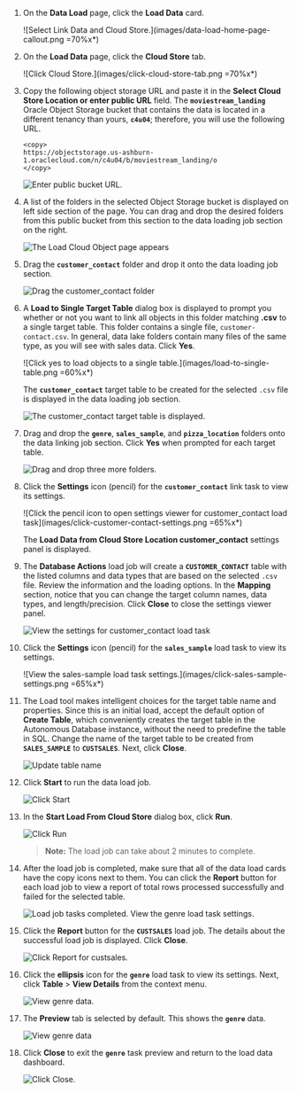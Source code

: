 <!--
    {
        "name":"Provision an ADB instance for Data Sharing/Data Lake workshops",
        "description":"(Redwood UI) Learn how to provision Autonomous Database using the OCI console.",
        "author":"Lauran K. Serhal, Consulting User Assistance Developer",
        "lastUpdated":"Lauran K. Serhal, July 2025"
    }
-->

1. On the **Data Load** page, click the **Load Data** card.

    ![Select Link Data and Cloud Store.](images/data-load-home-page-callout.png =70%x*)

2. On the **Load Data** page, click the **Cloud Store** tab.

    ![Click Cloud Store.](images/click-cloud-store-tab.png =70%x*)

3. Copy the following object storage URL and paste it in the **Select Cloud Store Location or enter public URL** field. The **`moviestream_landing`** Oracle Object Storage bucket that contains the data is located in a different tenancy than yours, **`c4u04`**; therefore, you will use the following URL.

    ```
    <copy>
    https://objectstorage.us-ashburn-1.oraclecloud.com/n/c4u04/b/moviestream_landing/o
    </copy>
    ```

    ![Enter public bucket URL.](images/public-bucket-url.png)

4. A list of the folders in the selected Object Storage bucket is displayed on left side section of the page. You can drag and drop the desired folders from this public bucket from this section to the data loading job section on the right.

    ![The Load Cloud Object page appears](images/bucket-folders-displayed.png)

5. Drag the **`customer_contact`** folder and drop it onto the data loading job section.

    ![Drag the customer_contact folder](images/drag-drop-customer-contact.png)

6. A **Load to Single Target Table** dialog box is displayed to prompt you whether or not you want to link all objects in this folder matching **.csv** to a single target table. This folder contains a single file, `customer-contact.csv`. In general, data lake folders contain many files of the same type, as you will see with sales data. Click **Yes**.

    ![Click yes to load objects to a single table.](images/load-to-single-table.png =60%x*)

    The **`customer_contact`** target table to be created for the selected `.csv` file is displayed in the data loading job section.

    ![The customer_contact target table is displayed.](images/customer_contact-target-table.png " ")

7. Drag and drop the **`genre`**, **`sales_sample`**, and **`pizza_location`** folders onto the data linking job section. Click **Yes** when prompted for each target table.

    ![Drag and drop three more folders.](images/drag-drop-3-folders.png)

8. Click the **Settings** icon (pencil) for the **`customer_contact`** link task to view its settings.

    ![Click the pencil icon to open settings viewer for customer_contact load task](images/click-customer-contact-settings.png =65%x*)

    The **Load Data from Cloud Store Location customer_contact** settings panel is displayed.

9. The **Database Actions** load job will create a **`CUSTOMER_CONTACT`** table with the listed columns and data types that are based on the selected `.csv` file. Review the information and the loading options. In the **Mapping** section, notice that you can change the target column names, data types, and length/precision. Click **Close** to close the settings viewer panel.

    ![View the settings for customer_contact load task](images/customer-contact-settings.png)

10. Click the **Settings** icon (pencil) for the **`sales_sample`** load task to view its settings.

    ![View the sales-sample load task settings.](images/click-sales-sample-settings.png =65%x*)

11. The Load tool makes intelligent choices for the target table name and properties. Since this is an initial load, accept the default option of **Create Table**, which conveniently creates the target table in the Autonomous Database instance, without the need to predefine the table in SQL. Change the name of the target table to be created from **`SALES_SAMPLE`** to **`CUSTSALES`**. Next, click **Close**.

    ![Update table name](images/change-target-table-name.png)

12. Click **Start** to run the data load job. 

    ![Click Start](images/click-start.png)

13. In the **Start Load From Cloud Store** dialog box, click **Run**.

    ![Click Run](images/click-run.png)

    > **Note:** The load job can take about 2 minutes to complete.

14. After the load job is completed, make sure that all of the data load cards have the copy icons next to them. You can click the **Report** button for each load job to view a report of total rows processed successfully and failed for the selected table.

    ![Load job tasks completed. View the genre load task settings.](images/load-completed.png)

15. Click the **Report** button for the **`CUSTSALES`** load job. The details about the successful load job is displayed. Click **Close**.

    ![Click Report for custsales.](images/click-custsales-report.png)

16. Click the **ellipsis** icon for the **`genre`** load task to view its settings. Next, click **Table** > **View Details** from the context menu.

    ![View genre data.](images/click-genre-ellipsis.png)

17. The **Preview** tab is selected by default. This shows the **`genre`** data.

    ![View genre data](images/preview-genre-table.png)

18. Click **Close** to exit the **`genre`** task preview and return to the load data dashboard.

     ![Click Close.](images/data-load-page.png)